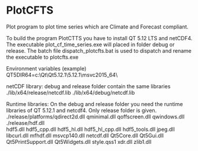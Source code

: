 # PlotCFTS
Plot program to plot time series which are Climate and Forecast compliant.

To build the program PlotCTTS you have to install QT 5.12 LTS and netCDF4.
The executable plot_cf_time_series.exe will placed in folder debug or release.
The batch file dispatch_plotcfts.bat is used to dispatch and rename the executable to plotcfts.exe

Environment variables (example)
QT5DIR64=c:\Qt\Qt5.12.1\5.12.1\msvc2015_64\

netCDF library:
debug and release folder contain the same libraries
./lib/x64/release/netcdf.lib
./lib/x64/debug/netcdf.lib
                
Runtime libraries:
On the debug and release folder you need the runtime libraries of QT 5.12.1 and netcdf4.
Only release folder is given.
./release/platforms/qdirect2d.dll
                    qminimal.dll
                    qoffscreen.dll
                    qwindows.dll
./release/hdf.dll               
          hdf5.dll
          hdf5_cpp.dll
          hdf5_hl.dll
          hdf5_hl_cpp.dll
          hdf5_tools.dll
          jpeg.dll
          libcurl.dll
          mfhdf.dll
          msvcp140.dll
          netcdf.dll
          Qt5Core.dll
          Qt5Gui.dll
          Qt5PrintSupport.dll
          Qt5Widgets.dll
          style.qss1
          xdr.dll
          zlib1.dll
          